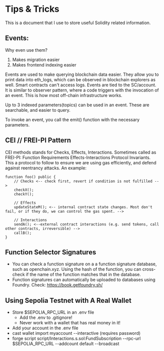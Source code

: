 # Tips & Tricks
This is a document that I use to store useful Solidity related information.

## Events: 

Why even use them? 
1. Makes migration easier
2. Makes frontend indexing easier

Events are used to make querying blockchain data easier. They allow you to print data into eth_logs, which can be observed in blockchain explorers as well. 
Smart contracts can't access logs. Events are tied to the SC/account. It is similar to observer pattern, where a code triggers with the invocation of an event. This is how most off-chain infrastructure works.

Up to 3 indexed parameters(topics) can be used in an event. These are searchable, and easier to query.

To invoke an event, you call the emit() function with the necessary parameters.

## CEI // FREI-PI Pattern

CEI methods stands for Checks, Effects, Interactions. Sometimes called as FREI-PI: Function Requirements Effects-Interactions Protocol Invariants. This a protocol to follow to ensure we are using gas efficiently, and defend against reentrancy attacks.
An example: 
```
function foo() public {
    // Checks <-- check first, revert if condition is not fulfilled -->
    checkX();
    checkY();

    // Effects
    updateStateM(); <-- internal contract state changes. Most don't fail, or if they do, we can control the gas spent. -->

    // Interactions
    sendA(); <--external contract interactions (e.g. send tokens, call other contracts, irreversible) -->
    callB();
}
```

## Function Selector Signatures

- You can check a function signature on a a function signature database, such as openchain.xyz. Using the hash of the function, you can cross-check if the name of the function matches that in the database.
- Function signatures can automatically be uploaded to databases using Foundry. Check: https://book.getfoundry.sh/

## Using Sepolia Testnet with A Real Wallet

- Store $SEPOLIA_RPC_URL in an .env file
  - Add the .env to .gitignore!
  - Never work with a wallet that has real money in it!
- Add your account in the .env file
- cast wallet import myaccount --interactive (requires password)
- forge script script/Interactions.s.sol:FundSubscription --rpc-url $SEPOLIA_RPC_URL --addcount default --broadcast